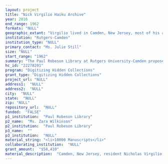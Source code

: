 ```yaml
--- 
layout: project 
title: "Nick Virgilio Haiku Archive"
year: 2016
end_range: 1962
formats: "NULL"
geographic_extant: "Virgilio lived in Camden, New Jersey, most of his adult life and his poetry often reflects the city itself or an urban existence more generally. Other prominent themes of his work are nature and the death of his brother during the Vietnam War."
institution: "Rutgers-Camden"
institution_type: "NULL"
primary_contact: "Ms. Julie Still"
size: "NULL"
start_range: "1962"
summary: "The Paul Robeson Library at Rutgers University-Camden proposes a twelve-month project to digitize the papers of Nicholas Virgilio (1928-1989), an internationally renowned haiku poet who spent most of his adult life in Camden, NJ. In 1999, ten years after Virgilio's death, his family asked Rutgers-Camden to hold his papers. In 2011, the papers were formally and legally deeded to the University, and in late 2014 they were moved to the Paul Robeson Library. The Virgilio papers are not a traditional literary or manuscript collection. Although they contain some correspondence and other material, the bulk of the collection is thousands of pages of haiku, typed on one or both sides of scrap paper, some on the back of ephemeral documents like grocery store flyers. This project will digitize Virgilio's poems, many of which remain unpublished, and other papers to make them available to scholars and enthusiasts around the world."
hc_id: "22278201"
program: "Digitizing Hidden Collections"
grant_type: "Digitizing Hidden Collections"
project_url: "NULL"
address1:  "NULL"
address2:  "NULL"
city:  "NULL"
state:  "NULL"
zip: "NULL"
repository_url:  "NULL"
funded:  "FALSE"
p1_institution:  "Paul Robeson Library"
p2_name:  "Ms. Zara Wilkinson"
p2_institution:  "Paul Robeson Library"
p3_name:  ""
p3_institution:  "NULL"
material_string: "<li>10000 Manuscripts</li>"
collaborating_institution:  "NULL"
grant_amount:  "$58,410"
material_description:  "Camden, New Jersey, resident Nicholas Virgilio became interested in haiku after finding a book in the library of the College of South Jersey, which is now Rutgers University-Camden, in 1962. He began writing haiku and went on to become quite well-known in the haiku community, continuing to write haiku until his death in 1989. Virgilio was a frequent contributor to haiku journals and a charter member of the Haiku Society of America, which now sponsors an annual Nicholas A. Virgilio Memorial Haiku Competition for students in grades 7-12. . He was also a noted speaker on haiku and at his death was in Washington, D.C. to prepare for a television interview. After his death, Virigilio's papers were formally deeded to Rutgers University-Camden and have been housed in the Paul Robeson Library since its renovated special collections spaced opened in 2014. Despite his importance to the field of haiku, however, Virgilio only published one volume of poetry during his lifetime. Although another was published posthumously in 2012, most of the haiku found in his papers have never been published. The papers were not organized in any fashion when they were donated and, because there is little indication of chronology, present a challenge to organize. Each sheet contains at least five poems, often twice that number, typed in two columns per sheet. If blank, Virgilio used both sides of the paper. He also used scrap paper, such as the back of grocery store flyers. During the spring 2016 semester, a graduate history course at Rutgers-Camden organized the Virgilio papers according to what was on the other side of the paper. Digitizing the Virgilio papers will remove some of these physical limitations and make them available to scholars interested in haiku, American poetry, and an important figure in the literary history of Camden."
---
```

